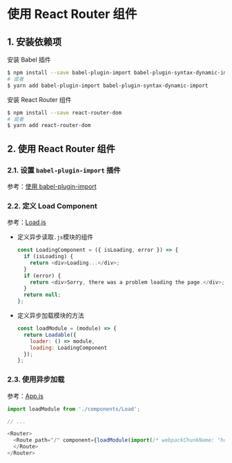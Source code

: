 # 使用 React Router 组件

## 1. 安装依赖项

安装 Babel 插件

```bash
$ npm install --save babel-plugin-import babel-plugin-syntax-dynamic-import
# 或者
$ yarn add babel-plugin-import babel-plugin-syntax-dynamic-import
```

安装 React Router 组件

```bash
$ npm install --save react-router-dom
# 或者
$ yarn add react-router-dom
```

## 2. 使用 React Router 组件

### 2.1. 设置 `babel-plugin-import` 插件

参考：[使用 babel-plugin-import](./create-react-app.md##use-plugin-babel-plugin-import)

### 2.2. 定义 Load Component

参考：[Load.js](../src/components/Load.js)

- 定义异步读取`.js`模块的组件

  ```javascript
  const LoadingComponent = ({ isLoading, error }) => {
    if (isLoading) {
      return <div>Loading...</div>;
    }
    if (error) {
      return <div>Sorry, there was a problem loading the page.</div>;
    }
    return null;
  };
  ```

- 定义异步加载模块的方法

  ```javascript
  const loadModule = (module) => {
    return Loadable({
      loader: () => module,
      loading: LoadingComponent
    });
  };
  ```

### 2.3. 使用异步加载

参考：[App.js](../src/App.js)

```javascript
import loadModule from './components/Load';

// ...

<Router>
  <Route path="/" component={loadModule(import(/* webpackChunkName: "home" */ "@pages/Home"))}>
  </Route>
</Router>
```
